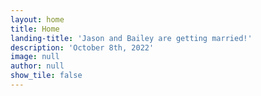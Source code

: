 ```yaml
---
layout: home
title: Home
landing-title: 'Jason and Bailey are getting married!'
description: 'October 8th, 2022'
image: null
author: null
show_tile: false
---
```


